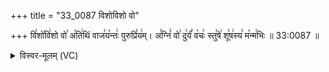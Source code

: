 +++
title = "33_0087 विशोविशो वो"

+++
वि꣣शो꣡वि꣢शो वो꣣ अ꣡ति꣢थिं वाज꣣य꣡न्तः꣢ पुरुप्रि꣣य꣢म्। अ꣣ग्निं꣢ वो꣣ दु꣢र्यं꣣ व꣡चः꣢ स्तु꣣षे꣢ शू꣣ष꣢स्य꣣ म꣡न्म꣢भिः ॥ 33:0087 ॥

<details><summary>विस्वर-मूलम् (VC)</summary>

विशोविशो वो अतिथिं वाजयन्तः पुरुप्रियम् । अग्निं वो दुर्यं वचः स्तुषे शूषस्य मन्मभिः ॥८७॥
</details>